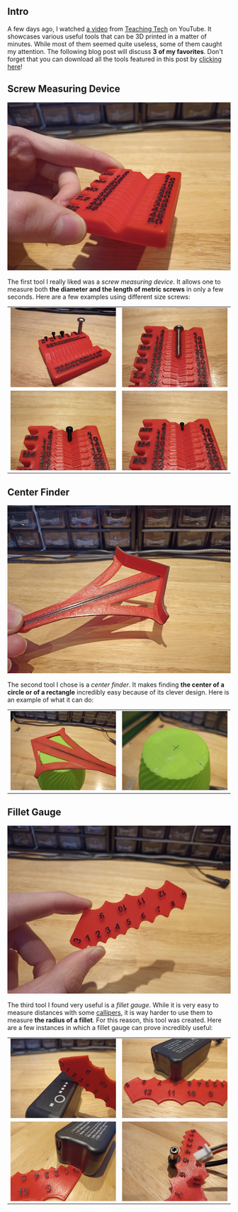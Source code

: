 ## Intro

A few days ago, I watched [a video](https://www.youtube.com/watch?v=tO5Ym6-H2Ac) from [Teaching Tech](https://www.youtube.com/channel/UCbgBDBrwsikmtoLqtpc59Bw) on YouTube. It showcases various useful tools that can be 3D printed in a matter of minutes. While most of them seemed quite useless, some of them caught my attention. The following blog post will discuss **3 of my favorites**. Don't forget that you can download all the tools featured in this post by [clicking here](./Tools2.zip)!

## Screw Measuring Device

![](./IMG_20210315_170932_4.min.jpg)

The first tool I really liked was a _screw measuring device_. It allows one to measure both **the diameter and the length of metric screws** in only a few seconds. Here are a few examples using different size screws:

|                                    |                                    |
| ---------------------------------- | ---------------------------------- |
| ![](IMG_20210315_170725_8.min.jpg) | ![](IMG_20210315_170801_5.min.jpg) |
| ![](IMG_20210315_170817_1.min.jpg) | ![](IMG_20210315_170834_9.min.jpg) |

## Center Finder

![](./IMG_20210315_171003_6.min.jpg)

The second tool I chose is a _center finder_. It makes finding **the center of a circle or of a rectangle** incredibly easy because of its clever design. Here is an example of what it can do:

|                                    |                                    |
| ---------------------------------- | ---------------------------------- |
| ![](IMG_20210315_171106_7.min.jpg) | ![](IMG_20210315_171234_2.min.jpg) |

## Fillet Gauge

![](./IMG_20210315_171500_5.min.jpg)

The third tool I found very useful is a _fillet gauge_. While it is very easy to measure distances with some [callipers](https://en.wikipedia.org/wiki/Calipers), it is way harder to use them to measure **the radius of a fillet**. For this reason, this tool was created. Here are a few instances in which a fillet gauge can prove incredibly useful:

|                                    |                                    |
| ---------------------------------- | ---------------------------------- |
| ![](IMG_20210315_171554_4.min.jpg) | ![](IMG_20210315_171624_5.min.jpg) |
| ![](IMG_20210315_171701_4.min.jpg) | ![](IMG_20210315_171758_2.min.jpg) |
